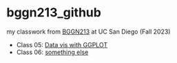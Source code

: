# bggn213_github
my classwork from [BGGN213](https://bioboot.github.io/bggn213_F23/) at UC San Diego (Fall 2023)

- Class 05: [Data vis with GGPLOT](https://github.com/emargaez/bggn213_github/blob/main/lab05/lab05.pdf)
- Class 06: [something else]() 
